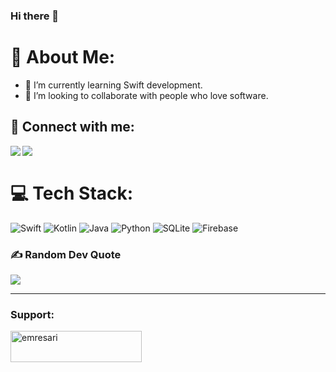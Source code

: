 ### Hi there 👋

# 💫 About Me:

- 🌱 I’m currently learning Swift development.
- 👯 I’m looking to collaborate with people who love software.

## 📩 Connect with me:
[<img align="left" src="https://img.shields.io/badge/LinkedIn-0077B5?style=for-the-badge&logo=linkedin&logoColor=white" />][linkedin]
[<img align="left" src="https://img.shields.io/badge/Gmail-D14836?style=for-the-badge&logo=gmail&logoColor=white" />][gmail]
<br />
# 💻 Tech Stack:
![Swift](https://img.shields.io/badge/Swift-FA7343?style=for-the-badge&logo=swift&logoColor=white)
![Kotlin](https://img.shields.io/badge/kotlin-%230095D5.svg?style=for-the-badge&logo=kotlin&logoColor=white) ![Java](https://img.shields.io/badge/java-%23ED8B00.svg?style=for-the-badge&logo=java&logoColor=white) ![Python](https://img.shields.io/badge/python-3670A0?style=for-the-badge&logo=python&logoColor=ffdd54) ![SQLite](https://img.shields.io/badge/sqlite-%2307405e.svg?style=for-the-badge&logo=sqlite&logoColor=white) ![Firebase](https://img.shields.io/badge/firebase-%23039BE5.svg?style=for-the-badge&logo=firebase) 


### ✍️ Random Dev Quote
![](https://quotes-github-readme.vercel.app/api?type=vetical&theme=tokyonight)

---


<h3 align="left">Support:</h3>
<p><a href="https://www.buymeacoffee.com/emresari"> <img align="left" src="https://cdn.buymeacoffee.com/buttons/v2/default-yellow.png" height="50" width="210" alt="emresari" /></a>
<br>

<br />

[linkedin]: https://www.linkedin.com/in/emre-sar%C4%B1-064a851b3
[gmail]: mailto:emresari633@gmail.com



